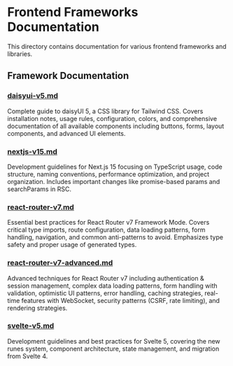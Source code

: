 # Frontend Frameworks Documentation

This directory contains documentation for various frontend frameworks and libraries.

## Framework Documentation

### [daisyui-v5.md](daisyui-v5.md)

Complete guide to daisyUI 5, a CSS library for Tailwind CSS. Covers installation notes, usage rules, configuration, colors, and comprehensive documentation of all available components including buttons, forms, layout components, and advanced UI elements.

### [nextjs-v15.md](nextjs-v15.md)

Development guidelines for Next.js 15 focusing on TypeScript usage, code structure, naming conventions, performance optimization, and project organization. Includes important changes like promise-based params and searchParams in RSC.

### [react-router-v7.md](react-router-v7.md)

Essential best practices for React Router v7 Framework Mode. Covers critical type imports, route configuration, data loading patterns, form handling, navigation, and common anti-patterns to avoid. Emphasizes type safety and proper usage of generated types.

### [react-router-v7-advanced.md](react-router-v7-advanced.md)

Advanced techniques for React Router v7 including authentication & session management, complex data loading patterns, form handling with validation, optimistic UI patterns, error handling, caching strategies, real-time features with WebSocket, security patterns (CSRF, rate limiting), and rendering strategies.

### [svelte-v5.md](svelte-v5.md)

Development guidelines and best practices for Svelte 5, covering the new runes system, component architecture, state management, and migration from Svelte 4.
